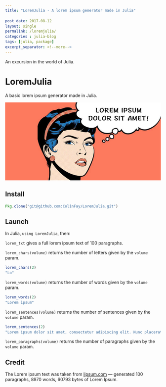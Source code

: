 ```yaml
---
title: "LoremJulia - A lorem ipsum generator made in Julia"

post_date: 2017-08-12
layout: single
permalink: /loremjulia/
categories : julia-blog
tags: [julia, package]
excerpt_separator: <!--more-->
---
```


An excursion in the world of Julia.

<!--more-->

# LoremJulia

A basic lorem ipsum generator made in Julia.

![](/assets/img/blog/lorem_ipsum.jpeg)

## Install

```julia
Pkg.clone("git@github.com:ColinFay/LoremJulia.git")
```

## Launch

In Julia, `using LoremJulia`, then:

`lorem_txt` gives a full lorem ipsum text of 100 paragraphs.

`lorem_chars(volume)` returns the number of letters given by the `volume` param.

```julia
lorem_chars(2)
"Lo"
```

`lorem_words(volume)` returns the number of words given by the `volume` param.

```julia
lorem_words(2)
"Lorem ipsum"
```

`lorem_sentences(volume)` returns the number of sentences given by the `volume` param.


```julia
lorem_sentences(2)
"Lorem ipsum dolor sit amet, consectetur adipiscing elit. Nunc placerat lorem ullamcorper, sagittis massa et, elementum dui"
```


`lorem_paragraphs(volume)` returns the number of paragraphs given by the `volume` param.

## Credit

The Lorem ipsum text was taken from [lipsum.com](http://lipsum.com/) — generated 100 paragraphs, 8970 words, 60793 bytes of Lorem Ipsum.
